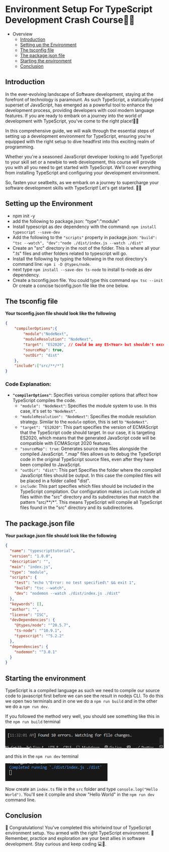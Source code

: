 # Environment Setup For TypeScript Development Crash Course🚀🚀
* Overview
  - [Introduction](#introduction)
  - [Setting up the Environment](#setting-up-the-environment)
  - [The tsconfig file](#the-tsconfig-file)
  - [The package.json file](#the-packagejson-file)
  - [Starting the environment](#starting-the-environment)
  - [Conclusion](#conclusion)

## Introduction
In the ever-evolving landscape of Software development, staying at the forefront of technology is paramount. As such TypeScript, a statically-typed superset of JavaScript, has emerged as a powerful tool to enhance the development process, providing developers with cool modern language features. If you are ready to embark on a journey into the world of development with TypeScript, you've come to the right place!💪💪

In this comprehensive guide, we will walk through the essential steps of setting up a development environment for TypeScript, ensuring you're equipped with the right setup to dive headfirst into this exciting realm of programming.

Whether you're a seasoned JavaScript developer looking to add TypeScript to your skill set or a newbie to web development, this course will provide you with all you need to get started with TypeScript. We'll cover everything from installing TypeScript and configuring your development environment.

So, fasten your seatbelts, as we embark on a journey to supercharge your software development skills with TypeScript! Let's get started. 🚀🚀


## Setting up the Environment
* npm init -y
* add the following to package.json: "type":"module"
* Install typescript as dev dependency with the command: `npm install typescript --save-dev`
* Add the following to the `"scripts"` property in package.json: `"build": "tsc --watch", "dev":"node ./dist/index.js --watch ./dist"`
* Create an "src" directory in the root of the folder. This is where all your ".ts" files and other folders related to typescript will go. 
* Install the following by typing the following in the root directory's command line: `npm i -D @types/node`.
* next type `npm install --save-dev ts-node` to install ts-node as dev dependency.
* Create a tsconfig.json file. You could type this command `npx tsc --init` Or create a concise tsconfig.json file like the one below.
## The tsconfig file
**Your tsconfig.json file should look like the following**
```json
{
	"compilerOptions":{
		"module":"NodeNext",
		"moduleResolution": "NodeNext",
		"target": "ES2020", // Could be any ES<Year> but shouldn't exceed current year
		"sourceMap": true,
		"outDir": "dist" 
	},
	"include":["src/**/*"]
}
```
### Code Explanation:
* **`"compilerOptions"`**: Specifies various compiler options that affect how TypeScript compiles the code.
  * `"module": "NodeNext"`: Specifies the module system to use. In this case, it's set to `"NodeNext"`.
  * `"moduleResolution": "NodeNext"`: Specifies the module resolution strategy. Similar to the `module` option, this is set to `"NodeNext"`.
  * `"target": "ES2020"`: This part specifies the version of ECMAScript that the TypeScript code should target. In our case, it is targeting ES2020, which means that the generated JavaScript code will be compatible with ECMAScript 2020 features.
  * `"sourceMap": true`: Generates source map files alongside the compiled JavaScript. ".map" files allows us to debug the TypeScript code in the original TypeScript source files, even after they have been compiled to JavaScript.
  * `"outDir": "dist"`: This part Specifies the folder where the compiled JavaScript files should be output. In this case the compiled files will be placed in a folder called "dist".
  * `include`: This part specifies which files should be included in the TypeScript compilation. Our configuration makes `include` include all files within the "src" directory and its subdirectories that match the pattern "src/**/*". This means TypeScript will compile all TypeScript files found in the "src" directory and its subdirectories.
## The package.json file
**Your package.json file should look like the following**
```json
{
  "name": "typescripttutorial",
  "version": "1.0.0",
  "description": "",
  "main": "index.js",
  "type": "module",
  "scripts": {
    "test": "echo \"Error: no test specified\" && exit 1",
    "build": "tsc --watch",
    "dev": "nodemon --watch ./dist/index.js ./dist"
  },
  "keywords": [],
  "author": "",
  "license": "ISC",
  "devDependencies": {
    "@types/node": "^20.5.7",
    "ts-node": "^10.9.1",
    "typescript": "^5.2.2"
  },
  "dependencies": {
    "nodemon": "^3.0.1"
  }
}
```

## Starting the environment
TypeScript is a compiled language as such we need to compile our source code to javascript first before we can see the result in nodejs CLI.
To do this we open two terminals and in one we do a `npm run build` and in the other we do a `npm run dev`.

If you followed the method very well, you should see something like this in the `npm run build` terminal

 ![Alt text](image.png)

and this in the `npm run dev` terminal

 ![Alt text](image-1.png)

Now create an `index.ts` file in the `src` folder and type `console.log("Hello World")`. You'll see it compile and show "Hello World" in the `npm run dev` command line.

## Conclusion

🎉 Congratulations! You've completed this whirlwind tour of TypeScript environment setup. You armed with the right TypeScript environment. 🚀 Remember, practice and exploration are your best allies in software development. Stay curious and keep coding 💻🌟.
